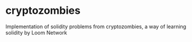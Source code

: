 # cryptozombies
Implementation of solidity problems from cryptozombies, a way of learning solidity by Loom Network
